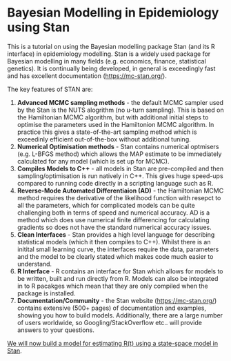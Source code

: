 # Bayesian Modelling in Epidemiology using Stan

This is a tutorial on using the Bayesian modelling package Stan (and its R interface) in epidemiology modelling.
Stan is a widely used package for Bayesian modelling in many fields (e.g. economics, finance, statistical genetics).
It is continually being developed, in general is exceedingly fast and has excellent documentation (https://mc-stan.org/).

The key features of STAN are:
1. **Advanced MCMC sampling methods** - the default MCMC sampler used by the Stan is the NUTS alogrithm (no u-turn sampling). This is based on the Hamiltonian MCMC algorithm, but with additional initial steps to optimise the parameters used in the Hamiltonion MCMC algorithm. In practice this gives a state-of-the-art sampling method which is exceedinly efficient out-of-the-box without additional tuning. 
2. **Numerical Optimisation methods** - Stan contains numerical optmisers (e.g. L-BFGS method) which allows the MAP estimate to be immediately calculated for any model (which is set up for MCMC).
3. **Compiles Models to C++** - all models in Stan are pre-compiled and then sampling/optimisation is run natively in C++. This gives huge speed-ups compared to running code directly in a scripting language such as R.
4. **Reverse-Mode Automated Differentiaion (AD)** - the Hamiltonian MCMC method requires the derivative of the likelihood function with resepct to all the parameters, which for complicated models can be quite challenging both in terms of speed and numerical accuracy. AD is a method which does use numerical finite differencing for calculating gradients so does not have the standard numerical accuracy issues.
5. **Clean Interfaces** - Stan provides a high level language for describing statistical models (which it then compiles to C++). Whilst there is an initital small learning curve, the interfaces require the data, parameters and the model to be clearly stated which makes code much easier to understand.
6. **R Interface** - R contains an interface for Stan which allows for models to be written, built and run directly from R. Models can also be integrated in to R pacakges which mean that they are only compiled when the package is installed.
7. **Documentation/Community** - the Stan website (https://mc-stan.org/) contains extensive (500+ pages) of documentation and examples, showing you how to build models. Additionally, there are a large number of users worldwide, so Googling/StackOverflow etc.. will provide answers to your questions.

[We will now build a model for estimating R(t) using a state-space model in Stan](https://github.com/BDI-pathogens/stan_epi_tutorial/edit/main/documentation/infection_model.md).
